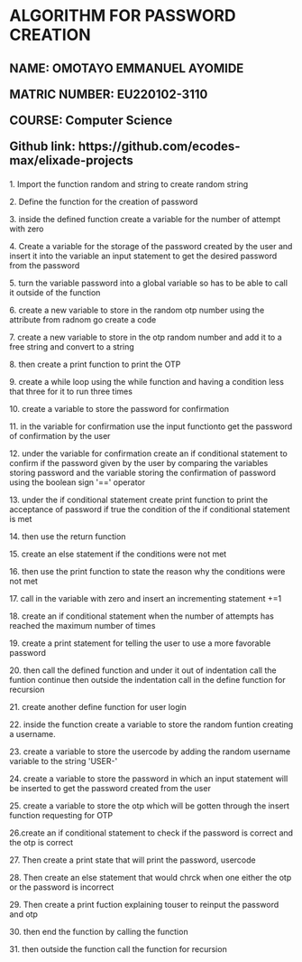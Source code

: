 <h1> ALGORITHM FOR PASSWORD CREATION </h1>
<h2><p> NAME: OMOTAYO EMMANUEL AYOMIDE </p>
    <p>MATRIC NUMBER: EU220102-3110</p>
    <p>COURSE: Computer Science</p>
    <p>Github link: https://github.com/ecodes-max/elixade-projects </p>
</h2>
<p>1. Import the function random and string to create random string</p>
<p>2. Define the function for the creation of password </p>
<p>3. inside the defined function create a variable for the number of attempt with zero
<p>4. Create a variable for the storage of the password created by the user and insert it into the variable an input statement to get the desired password from the password </p>
<p>5. turn the variable password into a global variable so has to be able to call it outside of the function </p>
<p>6. create a new variable to store in the random otp number using the attribute from radnom go create a code </p>
<p>7. create a new variable to store in the otp random number and add it to a free string and convert to a string </p>
<p>8. then create a print function to print the OTP</p>
<p>9. create a while loop using the while function and having a condition less that three for it to run three times</p>
<p>10. create a  variable to store the password for confirmation</p>
<p>11. in the variable for confirmation use the input functionto get the password of confirmation by the user</p>
<p>12. under the variable for confirmation create an if conditional statement to confirm if the password given by the user by comparing the variables storing password and the variable storing the confirmation of password using the boolean sign '==' operator</p>
<p>13. under the if conditional statement create print function to print the acceptance of password if true the condition of the if conditional statement is met </p>
<p>14. then use the return function</p>
<p>15.  create an else statement if the conditions were not met </p>
<p>16. then use the print function to state the reason why the conditions were not met</p>
<p>17. call in the variable with zero and insert an incrementing  statement +=1</p>
<p>18.  create an if conditional statement  when the number of attempts has reached the maximum number of times</p>
<p>19. create a print statement for telling the user to use a more favorable password</p>
<p>20. then call the defined function and under it out of indentation call the funtion continue then outside the indentation call in the define function for recursion</p>
<p>21. create another define function for user login</p>
<p>22. inside the function create a variable to store the random  funtion creating a username.</p>
<p>23. create a variable to store the usercode by adding the random username variable to the string 'USER-'</p>
<p>24. create a variable to store the password in which an input statement will be inserted to get the password created from the user</p>
<p>25. create a variable to store the otp which will be gotten through the insert function requesting for OTP</p>
<p>26.create an if conditional statement to check if the password is correct and the otp is correct</p>
<p>27. Then create a print state that will print the password, usercode </p>
<p>28. Then create an else statement that would chrck when one either the otp or the password is incorrect</p>
<p>29. Then create a print fuction explaining touser to reinput the password and otp</p>
<p>30. then end the function by calling the function</p>
<p>31. then outside the function call the function for recursion </p>

